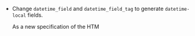 *   Change `datetime_field` and `datetime_field_tag` to generate `datetime-local` fields.

    As a new specification of the HTM